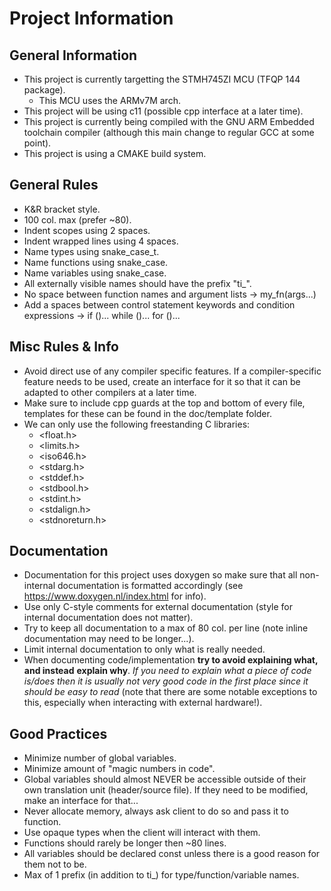 # Project Information

  ## General Information
  - This project is currently targetting the STMH745ZI MCU (TFQP 144 package).
    - This MCU uses the ARMv7M arch.
  - This project will be using c11 (possible cpp interface at a later time).
  - This project is currently being compiled with the GNU ARM Embedded toolchain
    compiler (although this main change to regular GCC at some point).
  - This project is using a CMAKE build system.

  ## General Rules
  - K&R bracket style.
  - 100 col. max (prefer ~80).
  - Indent scopes using 2 spaces.
  - Indent wrapped lines using 4 spaces.
  - Name types using snake_case_t.
  - Name functions using snake_case.
  - Name variables using snake_case.
  - All externally visible names should have the prefix "ti_".
  - No space between function names and argument lists -> my_fn(args...)
  - Add a spaces between control statement keywords and condition expressions
    -> if ()... while ()... for ()...

  ## Misc Rules & Info
  - Avoid direct use of any compiler specific features. If a compiler-specific
    feature needs to be used, create an interface for it so that it can be adapted
    to other compilers at a later time.
  - Make sure to include cpp guards at the top and bottom of every file, templates
    for these can be found in the doc/template folder.
  - We can only use the following freestanding C libraries:
    - <float.h>
    - <limits.h>
    - <iso646.h>
    - <stdarg.h>
    - <stddef.h>
    - <stdbool.h>
    - <stdint.h>
    - <stdalign.h>
    - <stdnoreturn.h>

  ## Documentation
  - Documentation for this project uses doxygen so make sure that all non-internal
    documentation is formatted accordingly (see https://www.doxygen.nl/index.html for info).
  - Use only C-style comments for external documentation (style for internal documentation
    does not matter).
  - Try to keep all documentation to a max of 80 col. per line (note inline documentation
    may need to be longer...).
  - Limit internal documentation to only what is really needed.
  - When documenting code/implementation **try to avoid explaining what, and instead**
    **explain why**. *If you need to explain what a piece of code is/does then it*
    *is usually not very good code in the first place since it should be easy to read*
    (note that there are some notable exceptions to this, especially when interacting
    with external hardware!).

  ## Good Practices
  - Minimize number of global variables.
  - Minimize amount of "magic numbers in code".
  - Global variables should almost NEVER be accessible outside of their own
    translation unit (header/source file). If they need to be modified, make
    an interface for that...
  - Never allocate memory, always ask client to do so and pass it to function.
  - Use opaque types when the client will interact with them.
  - Functions should rarely be longer then ~80 lines.
  - All variables should be declared const unless there is a good reason for 
    them not to be.
  - Max of 1 prefix (in addition to ti_) for type/function/variable names.